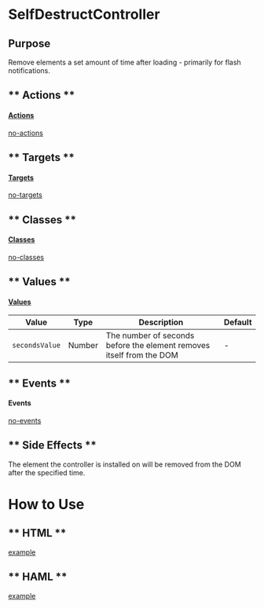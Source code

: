 # SelfDestructController

## Purpose

Remove elements a set amount of time after loading - primarily for flash notifications.

<!-- tabs:start -->

## ** Actions **

#### [Actions](https://stimulus.hotwire.dev/reference/actions)

[no-actions](../_partials/no-actions.md ':include')

## ** Targets **

#### [Targets](https://stimulus.hotwire.dev/reference/targets)

[no-targets](../_partials/no-targets.md ':include')

## ** Classes **

#### [Classes](https://stimulus.hotwire.dev/reference/classes)

[no-classes](../_partials/no-classes.md ':include')

## ** Values **

#### [Values](https://stimulus.hotwire.dev/reference/values)


| Value | Type | Description | Default |
| --- | --- | --- | --- |
| `secondsValue` | Number | The number of seconds before the element removes itself from the DOM | - |


## ** Events **

#### Events

[no-events](../_partials/no-events.md ':include')

## ** Side Effects **

The element the controller is installed on will be removed from the DOM after the specified time.

<!-- tabs:end -->

# How to Use

<!-- tabs:start -->
## ** HTML **
[example](../examples/self_destruct_controller.html ':include :type=code')
## ** HAML **
[example](../examples/self_destruct_controller.haml ':include :type=code')
<!-- tabs:end -->
